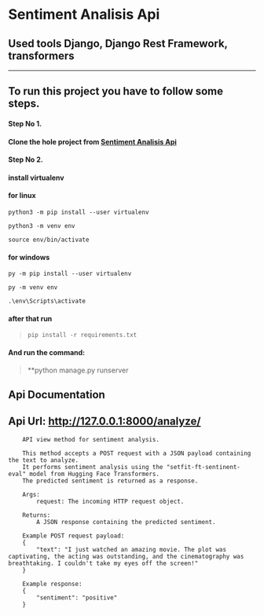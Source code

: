 # Sentiment Analisis Api

## Used tools Django, Django Rest Framework, transformers 

------
## To run this project you have to follow some steps.

#### **Step No 1.**

#### Clone the hole project from [Sentiment Analisis Api](https://github.com/MdArifulislam21/Sentiment_Analisis_Api.git)

#### Step No 2.

#### install virtualenv  
#### for linux 
```
python3 -m pip install --user virtualenv
```

```
python3 -m venv env
 ```


``` 
source env/bin/activate
```

#### for windows 
 ```
py -m pip install --user virtualenv
 ```
 ```
py -m venv env
 ```
 ```
.\env\Scripts\activate
 ```


#### after that run 
> ```pip install -r requirements.txt```

#### And run the command: 
> **python manage.py runserver


## Api Documentation 

## Api Url: http://127.0.0.1:8000/analyze/

>
        API view method for sentiment analysis.

        This method accepts a POST request with a JSON payload containing the text to analyze.
        It performs sentiment analysis using the "setfit-ft-sentinent-eval" model from Hugging Face Transformers.
        The predicted sentiment is returned as a response.

        Args:
            request: The incoming HTTP request object.

        Returns:
            A JSON response containing the predicted sentiment.

        Example POST request payload:
        {
            "text": "I just watched an amazing movie. The plot was captivating, the acting was outstanding, and the cinematography was breathtaking. I couldn't take my eyes off the screen!"
        }

        Example response:
        {
            "sentiment": "positive"
        }
